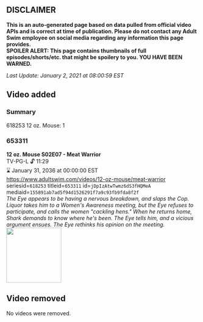 ## DISCLAIMER
**This is an auto-generated page based on data pulled from official video APIs and is correct at time of publication. Please do not contact any Adult Swim employee on social media regarding any information this page provides.**  
**SPOILER ALERT: This page contains thumbnails of full episodes/shorts/etc. that might be spoilery to you. YOU HAVE BEEN WARNED.**  

_Last Update: January 2, 2021 at 08:00:59 EST_
## Video added
### Summary
618253 12 oz. Mouse: 1  
### 653311
**12 oz. Mouse S02E07 - Meat Warrior**  
TV-PG-L 🔓 11:29  
⌛ January 31, 2036 at 00:00:00 EST  
https://www.adultswim.com/videos/12-oz-mouse/meat-warrior  
seriesid=`618253` titleid=`653311` id=`jDpIzAtwTwmz6dS3fHQMeA` mediaid=`155891ab7ad5f94d1526291f7a9c93fb9fda8f2f`  
_The Eye appears to be having a nervous breakdown, and slaps the Cop.  Liquor takes him to a Women's Awareness meeting, but the Eye refuses to participate, and calls the women "cackling hens."  When he returns home, Shark demands to know where he's been.  The Eye tells him, and a vicious argument ensues.  The Eye rethinks his opinion on the meeting._  
<a href="https://media.cdn.adultswim.com/uploads/20200220/thumbnails/2_20220121512-12oz_014_BIM_9385130.jpg"><img src="https://media.cdn.adultswim.com/uploads/20200220/thumbnails/2_20220121512-12oz_014_BIM_9385130.jpg" height="144px" /></a>
## Video removed
No videos were removed.  
